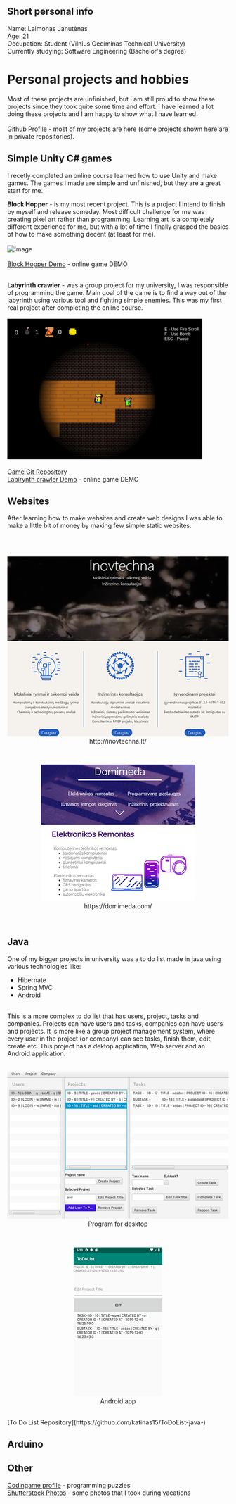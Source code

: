 ## Short personal info

Name: Laimonas Janutėnas 
<br />
Age: 21 
<br />
Occupation: Student (Vilnius Gediminas Technical University)
<br />
Currently studying: Software Engineering (Bachelor's degree) 
<br />

# Personal projects and hobbies

Most of these projects are unfinished, but I am still proud to show these projects since they took quite some time and effort. I have learned a lot doing these projects and I am happy to show what I have learned. 
<br />
<br />
[Github Profile](https://github.com/katinas15) - most of my projects are here (some projects shown here are in private repositories).
<br />

## Simple Unity C# games

I recetly completed an online course learned how to use Unity and make games. The games I made are simple and unfinished, but they are a great start for me.
<br />

<b>Block Hopper</b> - is my most recent project. This is a project I intend to finish by myself and release someday. Most difficult challenge for me was creating pixel art rather than programming. Learning art is a completely different experience for me, but with a lot of time I finally grasped the basics of how to make something decent (at least for me).
<br />
<br /> 
![Image](block.gif) 
<br />
<br />
[Block Hopper Demo](https://katinas15.itch.io/blockhopperkatinas) - online game DEMO 
<br />
<br />


<b>Labyrinth crawler</b> - was a group project for my university, I was responsible of programming the game. Main goal of the game is to find a way out of the labyrinth using various tool and fighting simple enemies. This was my first real project after completing the online course. 
<br />
<br />
![Image](crawler.png) 
<br /> 
<br />
[Game Git Repository](https://github.com/katinas15/Labyrinth_crawler)
<br />
[Labirynth crawler Demo](https://katinas15.itch.io/katinaslabyrinthcrawlerdemo) - online game DEMO 
<br />

## Websites

After learning how to make websites and create web designs I was able to make a little bit of money by making few simple static websites.
<br />
<br />

<br />
  <p align="center">
    <img src="inov.png">
    <br />
    http://inovtechna.lt/
  </p>
  
<br />
  
  <p align="center">
    <img src="dom.png">
    <br />
    https://domimeda.com/
  </p>
  
<br />


## Java

One of my bigger projects in university was a to do list made in java using various technologies like:
* Hibernate
* Spring MVC
* Android

<br />
This is a more complex to do list that has users, project, tasks and companies. Projects can have users and tasks, companies can have users and projects. It is more like a group project management system, where every user in the project (or company) can see tasks, finish them, edit, create etc. This project has a dektop application, Web server and an Android application.

<br />
<br />

  <p align="center">
    <img src="javadesk.png">
  <br />
   Program for desktop
   </p>
 
<br />

<p align="center">
  <img src="javaandr.png">
  <br />
  Android app
</p>

<br />
[To Do List Repository](https://github.com/katinas15/ToDoList-java-)

## Arduino



## Other


[Codingame profile](https://www.codingame.com/profile/df8e16abde9b88d3623eaf9f7e13f8899915731) - programming puzzles
<br />
[Shutterstock Photos](https://www.shutterstock.com/g/laimisj?rid=177746324) - some photos that I took during vacations
<br />



